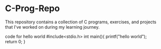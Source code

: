 # C-Prog-Repo
This repository contains a collection of C programs, exercises, and projects that I've worked on during my learning journey.



code for hello world
#include<stdio.h>
int main(){
    printf("hello world");
return 0;
}
